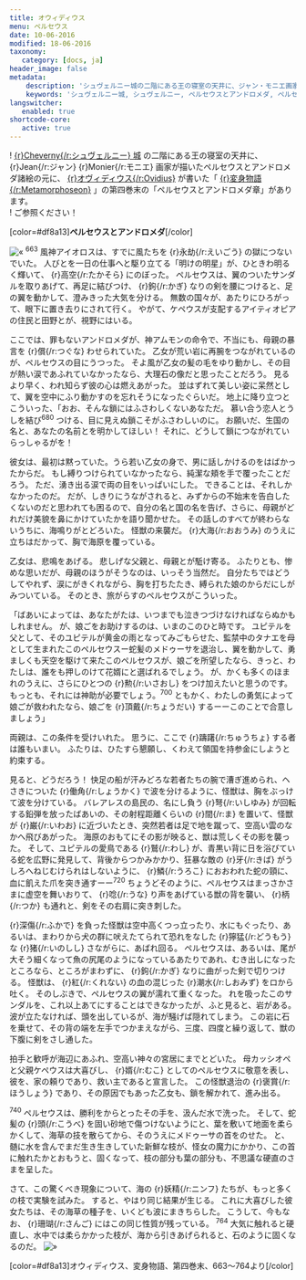 ```yaml
---
title: オウィディウス
menu: ペルセウス
date: 10-06-2016
modified: 18-06-2016
taxonomy:
   category: [docs, ja]
header_image: false
metadata:
    description: 'シュヴェルニー城の二階にある王の寝室の天井に、ジャン・モニエ画家が描いたペルセウスとアンドロメダ諸絵の元に、オヴィディウス作家が書いた変身物語の第四巻末のペルセウスとアンドロメダ章を語る文書'
    keywords: 'シュヴェルニー城, シュヴェルニー, ペルセウスとアンドロメダ, ペルセウス, アンドロメダ, オヴィディウス, 変身物語, ジャン・モニエ'
langswitcher:
   enabled: true
shortcode-core:
   active: true
---
```

! [{r}Cheverny{/r:シュヴェルニー} 城][1] の二階にある王の寝室の天井に、{r}Jean{/r:ジャン} {r}Monier{/r:モニエ} 画家が描いたペルセウスとアンドロメダ諸絵の元に、 [{r}オヴィディウス{/r:Ovidius}][2] が書いた「 [{r}変身物語{/r:Metamorphoseon}][3] 」の第四巻末の「ペルセウスとアンドロメダ章」があります。  
! ご参照ください！

[color=#df8a13]**ペルセウスとアンドロメダ**[/color]

![«][«]
<sup>663</sup> 風神アイオロスは、すでに風たちを {r}永劫{/r:えいごう} の獄につないでいた。
人びとを一日の仕事へと駆り立てる「明けの明星」が、ひときわ明るく輝いて、 {r}高空{/r:たかそら} にのぼった。
ペルセウスは、翼のついたサンダルを取りあげて、再足に結びつけ、 {r}鉤{/r:かぎ} なりの剣を腰につけると、足の翼を動かして、澄みきった大気を分ける。
無数の国々が、あたりにひろがって、眼下に置き去りにされて行く。
やがて、ケペウスが支配するアイティオピアの住民と田野とが、視野にはいる。

ここでは、罪もないアンドロメダが、神アムモンの命令で、不当にも、母親の暴言を {r}償{/r:つぐな} わせられていた。
乙女が荒い岩に再腕をつながれているのが、ペルセウスの目にうつった。
そよ風が乙女の髪の毛をゆり動かし、その目が熱い涙であふれていなかったなら、大理石の像だと思ったことだろう。
見るより早く、われ知らず彼の心は燃えあがった。
並はずれて美しい姿に呆然として、翼を空中にふり動かすのを忘れそうになったぐらいだ。
地上に降り立つとこういった、「おお、そんな鎖にはふさわしくないあなただ。
慕い合う恋人とうしを結び<sup>680</sup> つける、目に見えぬ鎖こそがふさわしいのに。
お願いだ、生国の名と、あなたの名前とを明かしてほしい！
それに、どうして鎖につながれていらっしゃるがを！

彼女は、最初は黙っていた。うら若い乙女の身で、男に話しかけるのをはばかったからだ。
もし縛りつけられていなかったなら、純潔な頬を手で覆ったことだろう。
ただ、湧き出る涙で両の目をいっぱいにした。
できることは、それしかなかったのだ。
だが、しきりにうながされると、みずからの不始末を告白したくないのだと思われても困るので、自分の名と国の名を告げ、さらに、母親がどれだけ美貌を鼻にかけていたかを語り聞かせた。
その話しのすべてが終わらないうちに、海鳴りがとどろいた。
怪獣の来襲だ。
 {r}大海{/r:おおうみ} のうえに立ちはだかって、胸で海原を覆っている。

乙女は、悲鳴をあげる。
悲しげな父親と、母親とが駈け寄る。
ふたりとも、惨めな思いだが、母親のほうがそうなのは、いっそう当然だ。
自分たちではどうしてやれず、涙にがきくれながら、胸を打ちたたき、縛られた娘のからだにしがみついている。
そのとき、旅がらすのペルセウスがこういった。

「ばあいによっては、あなたがたは、いつまでも泣きつづけなければならぬかもしれません。
が、娘ごをお助けするのは、いまのこのひと時です。
ユピテルを父として、そのユピテルが黄金の雨となってみごもらせた、監禁中のタナエを母として生まれたこのペルセウスー蛇髪のメドゥーサを退治し、翼を動かして、勇ましくも天空を駆けて来たこのペルセウスが、娘ごを所望したなら、きっと、わたしは、誰をも押しのけて花婿にと選ばれるでしょう。
が、かくも多くのほまれのうえに、さらにひとつの {r}勲{/r:いさおし} をつけ加えたいと思うのです。
もっとも、それには神助が必要でしょう。<sup>700</sup> ともかく、わたしの勇気によって娘ごが救われたなら、娘ごを {r}頂戴{/r:ちょうだい} するーーこのことで合意しましょう」

両親は、この条件を受けいれた。
思うに、ここで {r}躊躇{/r:ちゅうちょ} する者は誰もいまい。
ふたりは、ひたすら懇願し、くわえて領国を持参金にしようと約束する。

見ると、どうだろう！ 快足の船が汗みどろな若者たちの腕で漕ぎ進められ、ヘさきについた {r}働角{/r:しょうかく} で波を分けるように、怪獣は、胸をぶっけて波を分けている。
バレアレスの島民の、名にし負う {r}弩{/r:いしゆみ} が回転する鉛弾を放ったばあいの、その射程距離くらいの {r}間{/r:ま} を置いて、怪獣が {r}巌{/r:いわお} に近づいたとき、突然若者は足で地を蹴って、空高い雲のなかへ飛びあがった。
海原のおもてにその影が映ると、獣は荒しくその影を襲った。
そして、ユピテルの愛鳥である {r}鷲{/r:わし} が、青黒い背に日を浴びている蛇を広野に発見して、背後からつかみかかり、狂暴な敵の {r}牙{/r:きば} がうしろへねじむけられはしないように、 {r}鱗{/r:うろこ} におおわれた蛇の頸に、血に飢えた爪を突き通すーー<sup>720</sup> ちょうどそのように、ペルセウスはまっさかさまに虚空を舞いおりて、 {r}唸{/r:うな} り声をあげている獣の背を襲い、 {r}柄{/r:つか} も通れと、剣をその右肩に突き刺した。

 {r}深傷{/r:ふかで} を負った怪獣は空中高くつっ立ったり、水にもぐったり、あるいは、まわりから犬の群に吠えたてられて恐れをなした {r}獰猛{/r:どうもう} な {r}猪{/r:いのしし} さながらに、あばれ回る。
ペルセウスは、あるいは、尾が大そう細くなって魚の尻尾のようになっているあたりであれ、むき出しになったところなら、ところがまわずに、 {r}鉤{/r:かぎ} なりに曲がった剣で切りつける。
怪獣は、 {r}紅{/r:くれない} の血の混じった {r}潮水{/r:しおみず} をロから吐く。
そのしぶきで、ペルセウスの翼が濡れて重くなった。
れを吸ったこのサンダルを、これ以上あてにすることはできなかったが、ふと見ると、岩がある。波が立たなければ、頭を出しているが、海が騒げば隠れてしまう。
この岩に石を乗せて、その背の端を左手でつかまえながら、三度、四度と繰り返して、獣の下腹に剣をさし通した。

拍手と歓呼が海辺にあふれ、空高い神々の宮居にまでとどいた。
母カッシオペと父親ケペウスは大喜びし、 {r}婿{/r:むこ} としてのペルセウスに敬意を表し、彼を、家の頼りであり、救い主であると宣言した。
この怪獣退治の {r}褒賞{/r:ほうしょう} であり、その原因でもあった乙女も、鎖を解かれて、進み出る。

<sup>740</sup> ペルセウスは、勝利をからとったその手を、汲んだ水で洗った。
そして、蛇髪の {r}頭{/r:こうべ} を固い砂地で傷つけないようにと、葉を敷いて地面を柔らかくして、海草の技を散らてから、そのうえにメドゥーサの首をのせた。
と、髄に水を含んでまだ生き生きしていた新鮮な枝が、怪女の魔力にかかり、この首に触れたかとおもうと、固くなって、枝の部分も葉の部分も、不思議な硬直のさまを呈した。

さて、この驚くべき現象について、海の {r}妖精{/r:ニンフ} たちが、もっと多くの枝で実験を試みた。
すると、やはり同じ結果が生じる。
これに大喜びした彼女たちは、その海草の種子を、いくども波にまきちらした。
こうして、今もなお、 {r}珊瑚{/r:さんご} にはこの同じ性質が残っている。
<sup>764</sup> 大気に触れると硬直し、水中では柔らかかった枝が、海から引きあげられると、石のように固くなるのだ。
![»][»]  

[color=#df8a13]オウィディウス、変身物語、第四巻末、663～764より[/color]

[«]: /fr/images/quotesleft.svg?classes=caracter-icon
[»]: /fr/images/quotesright.svg?classes=caracter-icon
[1]: https://ja.wikipedia.org/wiki/%E3%82%B7%E3%83%A5%E3%83%B4%E3%82%A7%E3%83%AB%E3%83%8B%E3%83%BC%E5%9F%8E "https://ja.wikipedia.org/wiki/シュヴェルニー城"
[2]: https://ja.wikipedia.org/wiki/%E3%82%AA%E3%82%A6%E3%82%A3%E3%83%87%E3%82%A3%E3%82%A6%E3%82%B9 "https://ja.wikipedia.org/wiki/オウィディウス"
[3]: https://ja.wikipedia.org/wiki/%E5%A4%89%E8%BA%AB%E7%89%A9%E8%AA%9E "https://ja.wikipedia.org/wiki/変身物語"